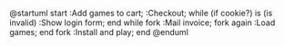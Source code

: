 @startuml
start
:Add games to cart;
:Checkout;
while (if cookie?) is (is invalid)
:Show login form;
end while
fork
:Mail invoice;
fork again
:Load games;
end fork
:Install and play;
end
@enduml